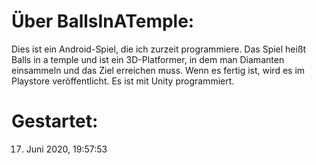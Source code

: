 # Über BallsInATemple:

Dies ist ein Android-Spiel, die ich zurzeit programmiere.
Das Spiel heißt Balls in a temple und ist ein 3D-Platformer,
in dem man Diamanten einsammeln und das Ziel erreichen muss.
Wenn es fertig ist, wird es im Playstore veröffentlicht.
Es ist mit Unity programmiert.

# Gestartet:

17. Juni 2020, 19:57:53
